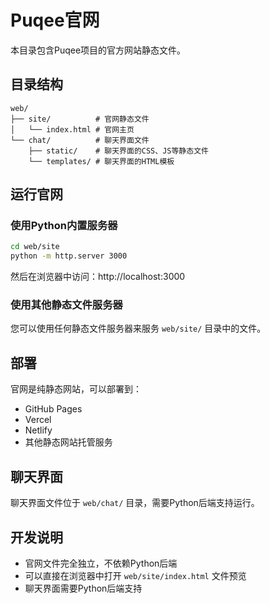 # Puqee官网

本目录包含Puqee项目的官方网站静态文件。

## 目录结构

```
web/
├── site/          # 官网静态文件
│   └── index.html # 官网主页
└── chat/          # 聊天界面文件
    ├── static/    # 聊天界面的CSS、JS等静态文件
    └── templates/ # 聊天界面的HTML模板
```

## 运行官网

### 使用Python内置服务器
```bash
cd web/site
python -m http.server 3000
```
然后在浏览器中访问：http://localhost:3000

### 使用其他静态文件服务器
您可以使用任何静态文件服务器来服务 `web/site/` 目录中的文件。

## 部署

官网是纯静态网站，可以部署到：
- GitHub Pages
- Vercel
- Netlify
- 其他静态网站托管服务

## 聊天界面

聊天界面文件位于 `web/chat/` 目录，需要Python后端支持运行。

## 开发说明

- 官网文件完全独立，不依赖Python后端
- 可以直接在浏览器中打开 `web/site/index.html` 文件预览
- 聊天界面需要Python后端支持